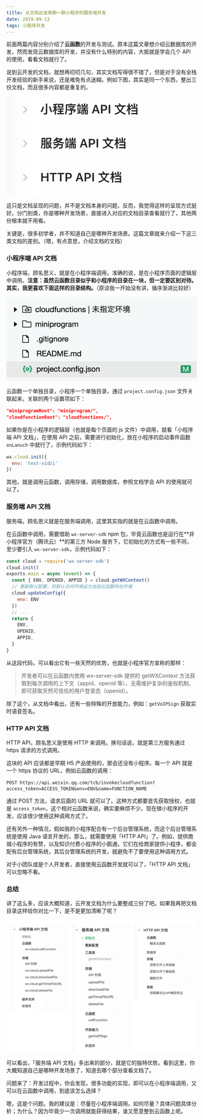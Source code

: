 ```yaml
---
title: 从文档出发来聊一聊小程序的服务端开发
date: 2019-09-13
tags: 小程序开发
---
```


前面两篇内容分别介绍了**云函数**的开发与测试。原本这篇文章想介绍云数据库的开发，然而发现云数据库的开发，并没有什么特别的内容，大抵就是学会几个 API 的使用，看看文档就行了。

说到云开发的文档，就想再叨叨几句，其实文档写得很不错了，但是对于没有全栈开发经验的新手来说，还是难免有点迷糊。例如下图，其实是同一个东西，整出三份文档，而且很多内容都是重复的。

![](/image/collection/miniprogram/2019-09-12-15-28-28.png)

这只是文档呈现的问题，并不是文档本身的问题，反而，我觉得这样的呈现方式挺好。分门别类，你是哪种开发场景，直接进入对应的文档目录查看就行了，其他两份根本就不用看。

关键是，很多初学者，并不知道自己是哪种开发场景。这篇文章就来介绍一下这三类文档的差别。（嗯，有点意思，介绍文档的文档）

### 小程序端 API 文档
小程序端，顾名思义，就是在小程序端调用，准确的说，是在小程序页面的逻辑层中调用。**注意：虽然云函数目录似乎和小程序的目录在一块，但一定要区别对待。其实，我更喜欢下面这样的目录结构。**（原谅我一开始没有讲，循序渐进比较好）

![](/image/collection/miniprogram/2019-09-12-16-10-48.png)

云函数一个单独目录，小程序一个单独目录，通过 `project.config.json` 文件关联起来，关联的两个设置项如下：

```json
"miniprogramRoot": "miniprogram/",
"cloudfunctionRoot": "cloudfunctions/",
```

如果你是在小程序的逻辑层（也就是每个页面的 js 文件）中调用，就看「小程序端 API 文档」，在使用 API 之前，需要进行初始化，放在小程序的启动事件函数 `onLanuch` 中就行了，示例代码如下：

```js
wx.cloud.init({
  env: 'test-x1dzi'
})
```

其他，就是调用云函数，调用存储，调用数据库，参照文档学会 API 的使用就可以了。

### 服务端 API 文档
服务端，顾名思义就是在服务端调用，这里其实指的就是在云函数中调用。

在云函数中调用，需要借助 `wx-server-sdk` npm 包，毕竟云函数也是运行在**非小程序官方（腾讯云）**的第三方 Node 服务下，它初始化的方式有一些不同，至少要引入 `wx-server-sdk`，示例代码如下：

```js
const cloud = require('wx-server-sdk')
cloud.init()
exports.main = async (event) => {
  const { ENV, OPENID, APPID } = cloud.getWXContext()
  // 更新默认配置，将默认访问环境设为当前云函数所在环境
  cloud.updateConfig({
    env: ENV
  })
  // ...
  return {
    ENV,
    OPENID,
    APPID,
  }
}
```

从这段代码，可以看出它有一些天然的优势，也就是小程序官方宣称的那样：

> 开发者可以在云函数内使用 wx-server-sdk 提供的 getWXContext 方法获取到每次调用的上下文（appid、openid 等），无需维护复杂的鉴权机制，即可获取天然可信任的用户登录态（openid）。

除了这个，从文档中看出，还有一些特殊的开放能力，例如：`getVoIPSign` 获取实时语音签名。

### HTTP API 文档
HTTP API，顾名思义是使用 HTTP 来调用。换句话说，就是第三方服务通过 https 请求的方式调用。

这块的 API 应该都是早期 H5 产品使用的，那会还没有小程序。每一个 API 就是一个 https 协议的 URL，例如云函数的调用：

```
POST https://api.weixin.qq.com/tcb/invokecloudfunction?access_token=ACCESS_TOKEN&env=ENV&name=FUNCTION_NAME
```

通过 POST 方法，请求后面的 URL 就可以了。这种方式都要首先获取授权，也就是 `access_token`，这个相对云函数来说，确实要麻烦不少。现在做小程序的开发，应该很少使用这种调用方式了。

还有另外一种情况，假如我的小程序配合有一个后台管理系统，而这个后台管理系统是使用 Java 语言开发的，那么，就需要使用「HTTP API」了。例如，提供商城小程序的有赞，以及知识付费小程序的小鹅通，它们在给商家提供小程序，都会配有后台管理系统，其后台管理系统的开发，就避免不了要使用这种调用方式。 

对于小团队或是个人开发者，直接使用云函数开发就可以了，「HTTP API 文档」可以忽略不看。

### 总结
讲了这么多，应该大概知道，云开发文档为什么要整成三份了吧。如果我再把文档目录这样给你对比一下，是不是更加清晰了呢？

![](/image/collection/miniprogram/2019-09-12-16-01-06.png)

可以看出，「服务端 API 文档」多出来的部分，就是它的独特优势。看到这里，你大概知道自己是哪种开发场景了，知道去哪个部分查看文档了。

问题来了：开发过程中，你会发现，很多功能的实现，即可以在小程序端调用，又可以在云函数中调用，到底该怎么选择？

嗯，这是个问题。我的建议是：尽量在小程序端调用。如何尽量？具体问题具体分析；为什么？因为毕竟少一次调用就能获得结果，谁又愿意整到云函数上呢。



